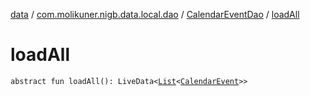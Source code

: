 [data](../../index.md) / [com.molikuner.nigb.data.local.dao](../index.md) / [CalendarEventDao](index.md) / [loadAll](./load-all.md)

# loadAll

`abstract fun loadAll(): LiveData<`[`List`](https://kotlinlang.org/api/latest/jvm/stdlib/kotlin.collections/-list/index.html)`<`[`CalendarEvent`](../../com.molikuner.nigb.data.types/-calendar-event/index.md)`>>`